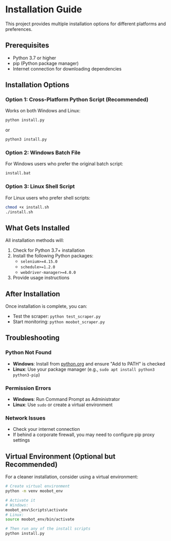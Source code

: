 # Installation Guide

This project provides multiple installation options for different platforms and preferences.

## Prerequisites

- Python 3.7 or higher
- pip (Python package manager)
- Internet connection for downloading dependencies

## Installation Options

### Option 1: Cross-Platform Python Script (Recommended)

Works on both Windows and Linux:

```bash
python install.py
```

or

```bash
python3 install.py
```

### Option 2: Windows Batch File

For Windows users who prefer the original batch script:

```cmd
install.bat
```

### Option 3: Linux Shell Script

For Linux users who prefer shell scripts:

```bash
chmod +x install.sh
./install.sh
```

## What Gets Installed

All installation methods will:

1. Check for Python 3.7+ installation
2. Install the following Python packages:
   - `selenium>=4.15.0`
   - `schedule>=1.2.0` 
   - `webdriver-manager>=4.0.0`
3. Provide usage instructions

## After Installation

Once installation is complete, you can:

- Test the scraper: `python test_scraper.py`
- Start monitoring: `python moobot_scraper.py`

## Troubleshooting

### Python Not Found
- **Windows**: Install from [python.org](https://python.org) and ensure "Add to PATH" is checked
- **Linux**: Use your package manager (e.g., `sudo apt install python3 python3-pip`)

### Permission Errors
- **Windows**: Run Command Prompt as Administrator
- **Linux**: Use `sudo` or create a virtual environment

### Network Issues
- Check your internet connection
- If behind a corporate firewall, you may need to configure pip proxy settings

## Virtual Environment (Optional but Recommended)

For a cleaner installation, consider using a virtual environment:

```bash
# Create virtual environment
python -m venv moobot_env

# Activate it
# Windows:
moobot_env\Scripts\activate
# Linux:
source moobot_env/bin/activate

# Then run any of the install scripts
python install.py
```